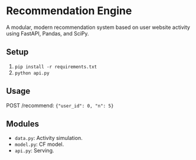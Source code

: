 # Recommendation Engine

A modular, modern recommendation system based on user website activity using FastAPI, Pandas, and SciPy.

## Setup
1. `pip install -r requirements.txt`
2. `python api.py`

## Usage
POST /recommend: `{"user_id": 0, "n": 5}`

## Modules
- `data.py`: Activity simulation.
- `model.py`: CF model.
- `api.py`: Serving.